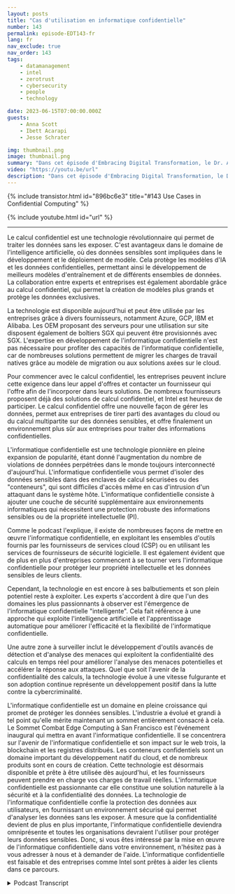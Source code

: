 ```yaml
---
layout: posts
title: "Cas d'utilisation en informatique confidentielle"
number: 143
permalink: episode-EDT143-fr
lang: fr
nav_exclude: true
nav_order: 143
tags:
    - datamanagement
    - intel
    - zerotrust
    - cybersecurity
    - people
    - technology

date: 2023-06-15T07:00:00.000Z
guests:
    - Anna Scott
    - Ibett Acarapi
    - Jesse Schrater

img: thumbnail.png
image: thumbnail.png
summary: "Dans cet épisode d'Embracing Digital Transformation, le Dr. Anna Scott poursuit sa conversation avec Ibett Acarapi et Jesse Schrater sur la Confidential Computing et ses utilisations dans l'IA et le développement de logiciels."
video: "https://youtu.be/url"
description: "Dans cet épisode d'Embracing Digital Transformation, le Dr. Anna Scott poursuit sa conversation avec Ibett Acarapi et Jesse Schrater sur la Confidential Computing et ses utilisations dans l'IA et le développement de logiciels."
---
```


<div>
{% include transistor.html id="896bc6e3" title="#143 Use Cases in Confidential Computing" %}

{% include youtube.html id="url" %}
</div>

---

Le calcul confidentiel est une technologie révolutionnaire qui permet de traiter les données sans les exposer. C'est avantageux dans le domaine de l'intelligence artificielle, où des données sensibles sont impliquées dans le développement et le déploiement de modèle. Cela protège les modèles d'IA et les données confidentielles, permettant ainsi le développement de meilleurs modèles d'entraînement et de différents ensembles de données. La collaboration entre experts et entreprises est également abordable grâce au calcul confidentiel, qui permet la création de modèles plus grands et protège les données exclusives.

La technologie est disponible aujourd'hui et peut être utilisée par les entreprises grâce à divers fournisseurs, notamment Azure, GCP, IBM et Alibaba. Les OEM proposant des serveurs pour une utilisation sur site disposent également de boîtiers SGX qui peuvent être provisionnés avec SGX. L'expertise en développement de l'informatique confidentielle n'est pas nécessaire pour profiter des capacités de l'informatique confidentielle, car de nombreuses solutions permettent de migrer les charges de travail natives grâce au modèle de migration ou aux solutions axées sur le cloud.

Pour commencer avec le calcul confidentiel, les entreprises peuvent inclure cette exigence dans leur appel d'offres et contacter un fournisseur qui l'offre afin de l'incorporer dans leurs solutions. De nombreux fournisseurs proposent déjà des solutions de calcul confidentiel, et Intel est heureux de participer. Le calcul confidentiel offre une nouvelle façon de gérer les données, permet aux entreprises de tirer parti des avantages du cloud ou du calcul multipartite sur des données sensibles, et offre finalement un environnement plus sûr aux entreprises pour traiter des informations confidentielles.

L'informatique confidentielle est une technologie pionnière en pleine expansion de popularité, étant donné l'augmentation du nombre de violations de données perpétrées dans le monde toujours interconnecté d'aujourd'hui. L'informatique confidentielle vous permet d'isoler des données sensibles dans des enclaves de calcul sécurisées ou des "conteneurs", qui sont difficiles d'accès même en cas d'intrusion d'un attaquant dans le système hôte. L'informatique confidentielle consiste à ajouter une couche de sécurité supplémentaire aux environnements informatiques qui nécessitent une protection robuste des informations sensibles ou de la propriété intellectuelle (PI).

Comme le podcast l'explique, il existe de nombreuses façons de mettre en œuvre l'informatique confidentielle, en exploitant les ensembles d'outils fournis par les fournisseurs de services cloud (CSP) ou en utilisant les services de fournisseurs de sécurité logicielle. Il est également évident que de plus en plus d'entreprises commencent à se tourner vers l'informatique confidentielle pour protéger leur propriété intellectuelle et les données sensibles de leurs clients.

Cependant, la technologie en est encore à ses balbutiements et son plein potentiel reste à exploiter. Les experts s'accordent à dire que l'un des domaines les plus passionnants à observer est l'émergence de l'informatique confidentielle "intelligente". Cela fait référence à une approche qui exploite l'intelligence artificielle et l'apprentissage automatique pour améliorer l'efficacité et la flexibilité de l'informatique confidentielle.

Une autre zone à surveiller inclut le développement d'outils avancés de détection et d'analyse des menaces qui exploitent la confidentialité des calculs en temps réel pour améliorer l'analyse des menaces potentielles et accélérer la réponse aux attaques. Quel que soit l'avenir de la confidentialité des calculs, la technologie évolue à une vitesse fulgurante et son adoption continue représente un développement positif dans la lutte contre la cybercriminalité.

L'informatique confidentielle est un domaine en pleine croissance qui promet de protéger les données sensibles. L'industrie a évolué et grandi à tel point qu'elle mérite maintenant un sommet entièrement consacré à cela. Le Sommet Combat Edge Computing à San Francisco est l'événement inaugural qui mettra en avant l'informatique confidentielle. Il se concentrera sur l'avenir de l'informatique confidentielle et son impact sur le web trois, la blockchain et les registres distribués. Les conteneurs confidentiels sont un domaine important du développement natif du cloud, et de nombreux produits sont en cours de création. Cette technologie est désormais disponible et prête à être utilisée dès aujourd'hui, et les fournisseurs peuvent prendre en charge vos charges de travail réelles. L'informatique confidentielle est passionnante car elle constitue une solution naturelle à la sécurité et à la confidentialité des données. La technologie de l'informatique confidentielle confie la protection des données aux utilisateurs, en fournissant un environnement sécurisé qui permet d'analyser les données sans les exposer. À mesure que la confidentialité devient de plus en plus importante, l'informatique confidentielle deviendra omniprésente et toutes les organisations devraient l'utiliser pour protéger leurs données sensibles. Donc, si vous êtes intéressé par la mise en œuvre de l'informatique confidentielle dans votre environnement, n'hésitez pas à vous adresser à nous et à demander de l'aide. L'informatique confidentielle est faisable et des entreprises comme Intel sont prêtes à aider les clients dans ce parcours.



<details>
<summary> Podcast Transcript </summary>

<p></p>

</details>
